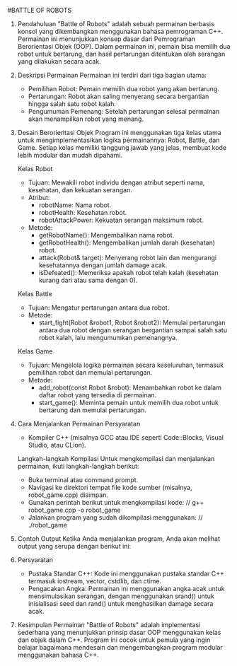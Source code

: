 #BATTLE OF ROBOTS

1. Pendahuluan
   "Battle of Robots" adalah sebuah permainan berbasis konsol yang dikembangkan menggunakan bahasa pemrograman C++. Permainan ini menunjukkan konsep dasar dari Pemrograman Berorientasi Objek (OOP). Dalam permainan ini, pemain bisa memilih dua robot untuk bertarung, dan hasil pertarungan ditentukan oleh serangan yang dilakukan secara acak.

2. Deskripsi Permainan
   Permainan ini terdiri dari tiga bagian utama:
    - Pemilihan Robot: Pemain memilih dua robot yang akan
      bertarung.
    - Pertarungan: Robot akan saling menyerang secara
      bergantian hingga salah satu robot kalah.
    - Pengumuman Pemenang: Setelah pertarungan selesai
      permainan akan menampilkan robot yang menang.

3. Desain Berorientasi Objek
   Program ini menggunakan tiga kelas utama untuk mengimplementasikan logika permainannya: Robot, Battle, dan Game. Setiap kelas memiliki tanggung jawab yang jelas, membuat kode lebih modular dan mudah dipahami.

   Kelas Robot
   - Tujuan: Mewakili robot individu dengan atribut seperti 
     nama, kesehatan, dan kekuatan serangan.
   - Atribut:
     - robotName: Nama robot.
     - robotHealth: Kesehatan robot.
     - robotAttackPower: Kekuatan serangan maksimum robot.
   - Metode:
     - getRobotName(): Mengembalikan nama robot.
     - getRobotHealth(): Mengembalikan jumlah darah 
       (kesehatan) robot.
     - attack(Robot& target): Menyerang robot lain dan 
       mengurangi kesehatannya dengan jumlah damage acak.
     - isDefeated(): Memeriksa apakah robot telah kalah 
       (kesehatan kurang dari atau sama dengan 0).
   
   Kelas Battle
   - Tujuan: Mengatur pertarungan antara dua robot.
   - Metode:
     - start_fight(Robot &robot1, Robot &robot2): Memulai 
       pertarungan antara dua robot dengan serangan bergantian sampai salah satu robot kalah, lalu mengumumkan pemenangnya.
   
   Kelas Game
   - Tujuan: Mengelola logika permainan secara 
     keseluruhan, termasuk pemilihan robot dan memulai pertarungan.
   - Metode:
      - add_robot(const Robot &robot): Menambahkan robot ke 
        dalam daftar robot yang tersedia di permainan.
      - start_game(): Meminta pemain untuk memilih dua robot 
        untuk bertarung dan memulai pertarungan.

4. Cara Menjalankan Permainan
   Persyaratan
   - Kompiler C++ (misalnya GCC atau IDE seperti 
     Code::Blocks, Visual Studio, atau CLion).

   Langkah-langkah Kompilasi
   Untuk mengkompilasi dan menjalankan permainan, ikuti langkah-langkah berikut:
   - Buka terminal atau command prompt.
   - Navigasi ke direktori tempat file kode sumber (misalnya, 
     robot_game.cpp) disimpan.
   - Gunakan perintah berikut untuk mengkompilasi kode:
     // g++ robot_game.cpp -o robot_game
   - Jalankan program yang sudah dikompilasi menggunakan:
     // ./robot_game

5. Contoh Output
   Ketika Anda menjalankan program, Anda akan melihat output yang serupa dengan berikut ini:
   <!-- // Choose robots for the battle:
   // 1. RoboOne
   // 2. RoboTwo
   // 3. RoboThree
   // Select the first robot (1-3): 1
   // Select the second robot (1-3): 2
   //
   // *** Battle Start! ***
   // RoboOne attacks RoboTwo for 23 damage!
   // RoboTwo attacks RoboOne for 14 damage!
   // RoboOne attacks RoboTwo for 7 damage!
   // ...
   // RoboTwo is defeated!
   // RoboOne wins! --> 

6. Persyaratan
   - Pustaka Standar C++: Kode ini menggunakan pustaka 
     standar C++ termasuk iostream, vector, cstdlib, dan ctime.
   - Pengacakan Angka: Permainan ini menggunakan angka acak 
     untuk mensimulasikan serangan, dengan menggunakan srand() untuk inisialisasi seed dan rand() untuk menghasilkan damage secara acak.

7. Kesimpulan
   Permainan "Battle of Robots" adalah implementasi sederhana yang menunjukkan prinsip dasar OOP menggunakan kelas dan objek dalam C++. Program ini cocok untuk pemula yang ingin belajar bagaimana mendesain dan mengembangkan program modular menggunakan bahasa C++.
